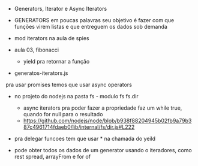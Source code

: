 - Generators, Iterator e Async Iterators

- GENERATORS
em poucas palavras seu objetivo é fazer com que funções virem listas  e que entreguem os dados sob demanda

- mod iterators na aula de spies 

- aula 03, fibonacci
    - yield pra retornar a função

- generatos-iterators.js

pra usar promises temos que usar async operators
- no projeto do nodejs na pasta fs - modulo fs fs.dir
    - async iterators pra poder fazer a propriedade faz um while true, quando for null para o resultado
    - https://github.com/nodejs/node/blob/b938f88204945b02fb9a79b387c4961714fdaeb0/lib/internal/fs/dir.js#L222

- pra delegar funcoes tem que usar * na chamada do yeild

- pode obter todos os dados de um generator usando o iteradores, como rest spread, arrayFrom e for of
